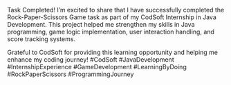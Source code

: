 Task Completed!
I’m excited to share that I have successfully completed the Rock-Paper-Scissors Game task as part of my CodSoft Internship in Java Development.
This project helped me strengthen my skills in Java programming, game logic implementation, user interaction handling, and score tracking systems. 

Grateful to CodSoft for providing this learning opportunity and helping me enhance my coding journey! 
#CodSoft #JavaDevelopment #InternshipExperience #GameDevelopment #LearningByDoing #RockPaperScissors #ProgrammingJourney
